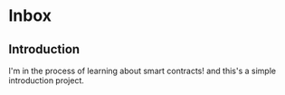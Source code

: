 # Inbox
## Introduction
I'm in the process of learning about smart contracts! and this's a simple introduction project.